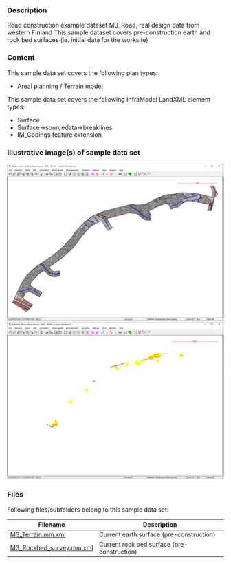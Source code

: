 
### Description

Road construction example dataset M3_Road, real design data from western Finland
This sample dataset covers pre-construction earth and rock bed surfaces (ie. initial data for the worksite)

### Content

This sample data set covers the following plan types:
- Areal planning / Terrain model


This sample data set covers the following InfraModel LandXML element types:
- Surface
- Surface->sourcedata->breaklines
- IM_Codings feature extension


### Illustrative image(s) of sample data set

![Image-1](image-1.png)
![Image-2](image-2.png)



### Files

Following files/subfolders belong to this sample data set:

| Filename                          | Description                               |
|-----------------------------------|-------------------------------------------|
|[M3_Terrain.mm.xml](M3_Terrain.mm.xml)|Current earth surface (pre-construction)|
|[M3_Rockbed_survey.mm.xml](M3_Rockbed_survey.mm.xml)|Current rock bed surface (pre-construction)|

